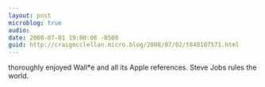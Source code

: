 ```yaml
---
layout: post
microblog: true
audio: 
date: 2008-07-01 19:00:00 -0500
guid: http://craigmcclellan.micro.blog/2008/07/02/t848107571.html
---
```

thoroughly enjoyed Wall*e and all its Apple references. Steve Jobs rules the world.
